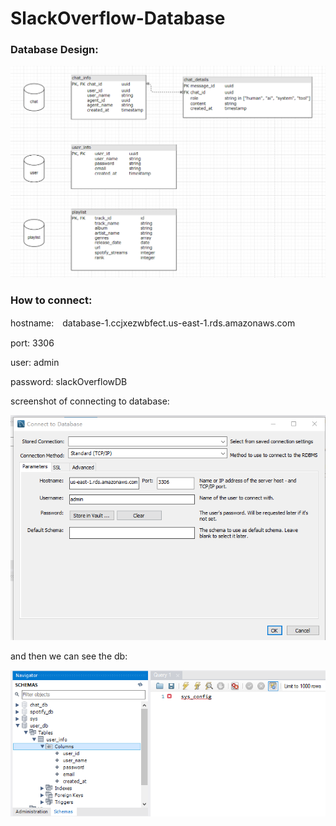 # SlackOverflow-Database



### Database Design:

![image-20241001161211224](img/image-20241001161211224.png)



### How to connect:

hostname:　database-1.ccjxezwbfect.us-east-1.rds.amazonaws.com

port: 3306

user: admin

password: slackOverflowDB



screenshot of connecting to database:

![image-20241001161026985](img/image-20241001161026985.png)



and then we can see the db:

![image-20241001161058077](img/image-20241001161058077.png)
